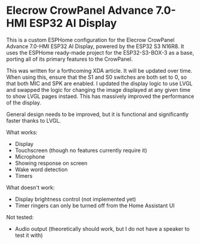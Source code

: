 # Elecrow CrowPanel Advance 7.0-HMI ESP32 AI Display

This is a custom ESPHome configuration for the Elecrow CrowPanel Advance 7.0-HMI ESP32 AI Display, powered by the ESP32 S3 N16R8. It uses the ESPHome ready-made project for the ESP32-S3-BOX-3 as a base, porting all of its primary features to the CrowPanel. 

This was written for a forthcoming XDA article. It will be updated over time. When using this, ensure that the S1 and S0 switches are both set to 0, so that both MIC and SPK are enabled. I updated the display logic to use LVGL and swapped the logic for changing the image displayed at any given time to show LVGL pages instaed. This has massively improved the performance of the display.

General design needs to be improved, but it is functional and significantly faster thanks to LVGL.

What works:

* Display
* Touchscreen (though no features currently require it)
* Microphone
* Showing response on screen
* Wake word detection
* Timers

What doesn't work:

* Display brightness control (not implemented yet)
* Timer ringers can only be turned off from the Home Assistant UI

Not tested:

* Audio output (theoretically should work, but I do not have a speaker to test it with)